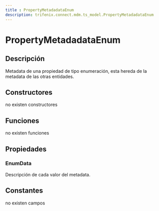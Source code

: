 ```yaml
---
title : PropertyMetadadataEnum
description: trifenix.connect.mdm.ts_model.PropertyMetadadataEnum
---
```




# PropertyMetadadataEnum

## Descripción
Metadata de una propiedad de tipo enumeración,
esta hereda de la metadata de las otras entidades.
## Constructores

no existen constructores


## Funciones

no existen funciones

## Propiedades

### EnumData
Descripción de cada valor del metadata.
## Constantes
no existen campos

